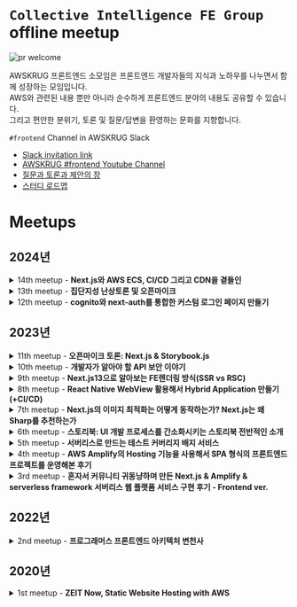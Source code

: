 # `Collective Intelligence FE Group` offline meetup

![pr welcome](https://img.shields.io/badge/issues-welcome-18ffff.svg)

AWSKRUG 프론트엔드 소모임은 프론트엔드 개발자들의 지식과 노하우를 나누면서 함께 성장하는 모임입니다.<br>
AWS와 관련된 내용 뿐만 아니라 순수하게 프론트엔드 분야의 내용도 공유할 수 있습니다.<br>
그리고 편안한 분위기, 토론 및 질문/답변을 환영하는 문화를 지향합니다.

`#frontend` Channel in AWSKRUG Slack

- [Slack invitation link](http://slack.awskr.org)
- [AWSKRUG #frontend Youtube Channel](https://www.youtube.com/watch?v=M6njEpzPicE&list=PLX2fs3661XpNfRSZ9TD_xyQdegvtNDsdw)
- [질문과 토론과 제안의 장](https://github.com/public-frontend-group/meetup/issues)
- [스터디 로드맵](https://github.com/orgs/public-frontend-group/projects/1)

# Meetups

## 2024년

<details>
  <summary>14th meetup - <b>Next.js와 AWS ECS, CI/CD 그리고 CDN을 곁들인</b></summary>

  ### `14th meetup`
  - **주최**
    - [2024년 05월 29일 / 무신사](https://www.meetup.com/ko-KR/awskrug/events/301011378/)
  - **주제**
    - 발표
      - [`안건환@CJ올리브영`](https://www.meetup.com/ko-KR/awskrug/members/222503499/)님 - [**Next.js와 AWS ECS, CI/CD 그리고 CDN을 곁들인**](https://docs.google.com/presentation/d/1-7N_Ryb2HvQuz9VUT1OYOVouOEYzuuhgAR8zZR1bgSs/edit?usp=sharing)


  &nbsp;&nbsp;&nbsp;&nbsp;&nbsp;&nbsp;&nbsp;&nbsp;
  <img src="https://secure.meetupstatic.com/photos/event/c/a/5/7/highres_521391799.jpeg" width="350"/>
  <img src="https://secure.meetupstatic.com/photos/event/c/a/5/e/highres_521391806.jpeg" width="350"/>
  <br>
  &nbsp;&nbsp;&nbsp;&nbsp;&nbsp;&nbsp;&nbsp;&nbsp;
  <img src="https://secure.meetupstatic.com/photos/event/c/a/5/9/highres_521391801.jpeg" width="350"/>
  <img src="https://secure.meetupstatic.com/photos/event/c/a/5/a/highres_521391802.jpeg" width="350"/>
  <br>
  &nbsp;&nbsp;&nbsp;&nbsp;&nbsp;&nbsp;&nbsp;&nbsp;
  <img src="https://secure.meetupstatic.com/photos/event/c/a/5/b/highres_521391803.jpeg" width="350"/>
  <img src="https://secure.meetupstatic.com/photos/event/c/a/5/d/highres_521391805.jpeg" width="350"/>
</details>

<details>
  <summary>13th meetup - <b>집단지성 난상토론 및 오픈마이크</b></summary>

  ### `13th meetup`
  - **주최**
    - [2024년 02월 14일 / 무신사](https://www.meetup.com/ko-KR/awskrug/events/298730864/)
  - **주제**
    - **집단지성 난상토론 및 오픈마이크**
      - [토론 기록](https://docs.google.com/presentation/d/1KvvskmF13LZ9t-8pD280KoJImR_PXLIcJJtAvX3lgFY)


  &nbsp;&nbsp;&nbsp;&nbsp;&nbsp;&nbsp;&nbsp;&nbsp;
  <img src="https://secure.meetupstatic.com/photos/event/8/c/a/e/highres_519156014.jpeg" width="350"/>
  <img src="https://secure.meetupstatic.com/photos/event/8/c/a/f/highres_519156015.jpeg" width="350"/>
  <br>
  &nbsp;&nbsp;&nbsp;&nbsp;&nbsp;&nbsp;&nbsp;&nbsp;
  <img src="https://secure.meetupstatic.com/photos/event/8/c/b/0/highres_519156016.jpeg" width="350"/>
  <img src="https://secure.meetupstatic.com/photos/event/8/c/b/1/highres_519156017.jpeg" width="350"/>
  <br>
  &nbsp;&nbsp;&nbsp;&nbsp;&nbsp;&nbsp;&nbsp;&nbsp;
  <img src="https://secure.meetupstatic.com/photos/event/8/c/b/2/highres_519156018.jpeg" width="350"/>
</details>

<details>
  <summary>12th meetup - <b>cognito와 next-auth를 통합한 커스텀 로그인 페이지 만들기</b></summary>

  ### `12th meetup`
  - **주최**
    - [2024년 01월 03일 / 무신사](https://www.meetup.com/ko-KR/awskrug/events/298106517/)
  - **주제**
    - 발표
      - [`최지연`](https://www.meetup.com/members/390478412)님 - **cognito와 next-auth를 통합한 커스텀 로그인 페이지 만들기**
        - [PPTX](./keynotes/AWSKRUG-Frontend-240103-NextAuth_With_Cognito.pdf)
        - [YouTube](https://www.youtube.com/watch?v=1pbB_y72YoU)


  &nbsp;&nbsp;&nbsp;&nbsp;&nbsp;&nbsp;&nbsp;&nbsp;
  <img src="https://secure.meetupstatic.com/photos/event/2/b/9/9/highres_518291161.jpeg" width="350"/>
  <img src="https://secure.meetupstatic.com/photos/event/2/b/9/c/highres_518291164.jpeg" width="350"/>
  <br>
  &nbsp;&nbsp;&nbsp;&nbsp;&nbsp;&nbsp;&nbsp;&nbsp;
  <img src="https://secure.meetupstatic.com/photos/event/2/b/9/a/highres_518291162.jpeg" width="350"/>
  <img src="https://secure.meetupstatic.com/photos/event/2/b/9/d/highres_518291165.jpeg" width="350"/>
</details>

## 2023년 

<details>
  <summary>11th meetup - <b>오픈마이크 토론: Next.js & Storybook.js</b></summary>

  ### `11th meetup`
  - **주최**
    - [2023년 11월 08일 / 무신사](https://www.meetup.com/ko-KR/awskrug/events/297110060/)
  - **주제**
    - **오픈마이크 토론: Next.js & Storybook.js**
      - [토론 기록](https://docs.google.com/presentation/d/1A666J9oITbC8oMhJ5kv5yLkjhzfcu21gl9R2S33qHeI/edit#slide=id.g2603dc58b58_0_5)


  &nbsp;&nbsp;&nbsp;&nbsp;&nbsp;&nbsp;&nbsp;&nbsp;
  <img src="https://secure.meetupstatic.com/photos/event/6/c/2/f/highres_517167695.jpeg" width="350"/>
  <img src="https://secure.meetupstatic.com/photos/event/6/c/2/b/highres_517167691.jpeg" width="350"/>
  <br>
  &nbsp;&nbsp;&nbsp;&nbsp;&nbsp;&nbsp;&nbsp;&nbsp;
  <img src="https://secure.meetupstatic.com/photos/event/6/c/2/6/highres_517167686.jpeg" width="350"/>
  <img src="https://secure.meetupstatic.com/photos/event/6/c/2/1/highres_517167681.jpeg" width="350"/>
</details>

<details>
  <summary>10th meetup - <b>개발자가 알아야 할 API 보안 이야기</b></summary>

  ### `10th meetup`
  - **주최**
    - [2023년 09월 06일 / 당근마켓](https://www.meetup.com/ko-KR/awskrug/events/295755827/)
  - **주제**
    - 발표
      - [`이지영 (이지영)`]()님 - **개발자가 알아야 할 API 보안 이야기**
        - [PPTX](./keynotes/AWSKRUG-Frontend-230906-apisecurity.pptx)
        - [YouTube](https://youtu.be/_B2Cw2dWvMs)


  &nbsp;&nbsp;&nbsp;&nbsp;&nbsp;&nbsp;&nbsp;&nbsp;
  <img src="https://secure.meetupstatic.com/photos/event/d/a/7/b/highres_515695931.jpeg" width="350"/>
  <img src="https://secure.meetupstatic.com/photos/event/d/a/7/e/highres_515695934.jpeg" width="350"/>
  <br>
  &nbsp;&nbsp;&nbsp;&nbsp;&nbsp;&nbsp;&nbsp;&nbsp;
  <img src="https://secure.meetupstatic.com/photos/event/d/a/8/0/highres_515695936.jpeg" width="350"/>
  <img src="https://secure.meetupstatic.com/photos/event/d/a/8/2/highres_515695938.jpeg" width="350"/>
  &nbsp;&nbsp;&nbsp;&nbsp;&nbsp;&nbsp;&nbsp;&nbsp;
  <img src="https://secure.meetupstatic.com/photos/event/d/a/8/3/highres_515695939.jpeg" width="350"/>
</details>

<details>
  <summary>9th meetup - <b>Next.js13으로 알아보는 FE렌더링 방식(SSR vs RSC)</b></summary>

  ### `9th meetup`
  - **주최**
    - [2023년 08월 09일 / 당근마켓](https://www.meetup.com/ko-KR/awskrug/events/294944079/)
  - **주제**
    - 발표
      - [`윤해수 (Harry)`](https://github.com/haesoo-y/)님 - **Next.js13으로 알아보는 FE렌더링 방식(SSR vs RSC)**
        - [PDF](./keynotes/AWSKRUG-Frontend-230809-SSRvsRSC.pdf)
        - [YouTube](https://www.youtube.com/watch?v=qqhtdTV7Kqk)
        - [Github Code](https://github.com/haesoo-y/study-nextjs)
        - [Blog Post](https://haesoo9410.tistory.com/404)


  &nbsp;&nbsp;&nbsp;&nbsp;&nbsp;&nbsp;&nbsp;&nbsp;
  <img src="https://secure.meetupstatic.com/photos/event/7/8/1/4/highres_515010740.webp" width="350"/>
  <img src="https://secure.meetupstatic.com/photos/event/7/8/1/b/highres_515010747.webp" width="350"/>
  <br>
  &nbsp;&nbsp;&nbsp;&nbsp;&nbsp;&nbsp;&nbsp;&nbsp;
  <img src="https://secure.meetupstatic.com/photos/event/7/8/1/6/highres_515010742.webp" width="350"/>
  <img src="https://secure.meetupstatic.com/photos/event/7/8/1/5/highres_515010741.webp" width="350"/>
</details>

<details>
  <summary>8th meetup - <b>React Native WebView 활용해서 Hybrid Application 만들기 (+CI/CD)</b></summary>

  ### `8th meetup`
  - **주최**
    - [2023년 07월 12일 / 당근마켓](https://www.meetup.com/ko-KR/awskrug/events/294453954/)
  - **주제**
    - 발표
      - [`윤창현 (Changhyeon Yoon)`](https://linkedin.com/in/yooniversedev)님 - **React Native WebView 활용해서 Hybrid Application 만들기 (+CI/CD)**
        - [PDF](./keynotes/AWSKRUG-Frontend-230712-Changhyeon_Yoon.pdf)
        - [PPTX](./keynotes/AWSKRUG-Frontend-230712-Changhyeon_Yoon.pptx)
        - [YouTube](https://www.youtube.com/watch?v=Ecg52wAlYus)


  &nbsp;&nbsp;&nbsp;&nbsp;&nbsp;&nbsp;&nbsp;&nbsp;
  <img src="https://secure.meetupstatic.com/photos/event/8/8/1/c/highres_514354844.jpeg" width="350"/>
  <img src="https://secure.meetupstatic.com/photos/event/8/6/6/d/highres_514354413.webp" width="350"/>
  <br>
  &nbsp;&nbsp;&nbsp;&nbsp;&nbsp;&nbsp;&nbsp;&nbsp;
  <img src="https://secure.meetupstatic.com/photos/event/8/8/1/b/highres_514354843.webp" width="350"/>
  <img src="https://secure.meetupstatic.com/photos/event/8/8/2/d/highres_514354861.webp" width="350"/>
</details>

<details>
  <summary>7th meetup - <b>Next.js의 이미지 최적화는 어떻게 동작하는가? Next.js는 왜 Sharp를 추천하는가</b></summary>

  ### `7th meetup`
  - **주최**
    - [2023년 05월 10일 / 프로그래머스](https://www.meetup.com/ko-KR/awskrug/events/292866390/)
  - **주제**
    - 발표
      - [`안건환 (conan.the.developer@CJ올리브영)`](https://www.meetup.com/ko-KR/awskrug/members/222503499/profile/)님 - **Next.js의 이미지 최적화는 어떻게 동작하는가? Next.js는 왜 Sharp를 추천하는가**
        - [Google Slide](https://docs.google.com/presentation/d/12kpH3kBcj691NH0Z05Yj0Wa--JjMUTDaprf-R_7gN2g/edit?usp=sharing)
        - [YouTube](https://www.youtube.com/watch?v=Ino03JPppU4)



  &nbsp;&nbsp;&nbsp;&nbsp;&nbsp;&nbsp;&nbsp;&nbsp;
  <img src="https://secure.meetupstatic.com/photos/event/5/1/f/3/highres_512780979.webp" width="350"/>
  <img src="https://secure.meetupstatic.com/photos/event/5/1/f/4/highres_512780980.webp" width="350"/>
  <br>
  &nbsp;&nbsp;&nbsp;&nbsp;&nbsp;&nbsp;&nbsp;&nbsp;
  <img src="https://secure.meetupstatic.com/photos/event/5/1/f/6/highres_512780982.webp" width="350"/>
  <img src="https://secure.meetupstatic.com/photos/event/5/1/f/7/highres_512780983.webp" width="350"/>
  <br>
  &nbsp;&nbsp;&nbsp;&nbsp;&nbsp;&nbsp;&nbsp;&nbsp;
  <img src="https://secure.meetupstatic.com/photos/event/5/1/f/9/highres_512780985.webp" width="350"/>
</details>

<details>
  <summary>6th meetup - <b>스토리북: UI 개발 프로세스를 간소화시키는 스토리북 전반적인 소개</b></summary>

  ### `6th meetup`
  - **주최**
    - [2023년 04월 05일 / 프로그래머스](https://www.meetup.com/ko-KR/awskrug/events/292358230/)
  - **주제**
    - 발표
      - [`Florian Ludot (Florian Ludot)`](https://florianldt.com/)님 - **스토리북: UI 개발 프로세스를 간소화시키는 스토리북 전반적인 소개**
        - [Google Slide](https://docs.google.com/presentation/d/1t3Hcpeo_DfmhtbEs1JKas-tOlagahEpp)
        - [YouTube](https://www.youtube.com/watch?v=MFhzwwcmWj0)


  &nbsp;&nbsp;&nbsp;&nbsp;&nbsp;&nbsp;&nbsp;&nbsp;
  <img src="https://secure.meetupstatic.com/photos/event/b/4/4/d/highres_511846157.webp" width="350"/>
  <img src="https://secure.meetupstatic.com/photos/event/b/8/6/2/highres_511847202.webp" width="350"/>
  <br>
  &nbsp;&nbsp;&nbsp;&nbsp;&nbsp;&nbsp;&nbsp;&nbsp;
  <img src="https://secure.meetupstatic.com/photos/event/b/8/6/0/highres_511847200.webp" width="350"/>
  <img src="https://secure.meetupstatic.com/photos/event/b/4/4/f/highres_511846159.webp" width="350"/>
</details>

<details>
  <summary>5th meetup - <b>서버리스로 만드는 테스트 커버리지 배지 서비스</b></summary>

  ### `5th meetup`
  - **주최**
    - [2023년 03월 08일 / 프로그래머스](https://www.meetup.com/ko-KR/awskrug/events/291635141/)
  - **주제**
    - 발표
      - [`박성천 (Park Sungchun)`](https://www.meetup.com/ko-KR/awskrug/members/379333254/profile)님 - **서버리스로 만드는 테스트 커버리지 배지 서비스**
        - **발표 코드**: https://gitlab.com/new.sungchuni/coverages
        - [PDF](./keynotes/AWSKRUG-Frontend-230308-serverless_test_coverage_badge_service.pdf)
        - [YouTube](https://www.youtube.com/watch?v=xi9_uJ1no0c)


  &nbsp;&nbsp;&nbsp;&nbsp;&nbsp;&nbsp;&nbsp;&nbsp;
  <img src="https://secure.meetupstatic.com/photos/event/8/0/d/1/highres_511172977.webp?w=1920" width="350"/>
</details>

<details>
  <summary>4th meetup - <b>AWS Amplify의 Hosting 기능을 사용해서 SPA 형식의 프론트엔드 프로젝트를 운영해본 후기</b></summary>

  ### `4th meetup`
  - **주최**
    - [2023년 02월 01일 / 프로그래머스](https://www.meetup.com/ko-KR/awskrug/events/291017042)
  - **주제**
    - Lightening Talk
      - 김영익님 - 구디모임 소개, 라이트닝토크 사은품 증정
      - 박찬민님 - '이런 리더/동료/팀원과 일하고 싶다'에 대한 토론 & '코드리뷰에서 무엇을 신경쓰는가'에 대한 토론
    - 발표
      - [`박찬민(pcm)`](https://www.meetup.com/ko-KR/awskrug/members/224099023/profile)님 - **AWS Amplify의 Hosting 기능을 사용해서 SPA 형식의 프론트엔드 프로젝트를 운영해본 후기**
        - [Slideshare](https://www.slideshare.net/ChanMinPark12/spa-aws-amplify-hosting)
        - [YouTube](https://www.youtube.com/watch?v=fluvNA2gTlo)


  &nbsp;&nbsp;&nbsp;&nbsp;&nbsp;&nbsp;&nbsp;&nbsp;
  <img src="https://secure.meetupstatic.com/photos/event/1/9/f/e/highres_510306654.webp?w=1920" width="350"/>
  <img src="https://secure.meetupstatic.com/photos/event/1/9/f/c/highres_510306652.webp?w=1920" width="350"/>
  <br>
  &nbsp;&nbsp;&nbsp;&nbsp;&nbsp;&nbsp;&nbsp;&nbsp;
  <img src="https://secure.meetupstatic.com/photos/event/1/a/0/c/highres_510306668.webp?w=1920" width="350"/>
  <img src="https://secure.meetupstatic.com/photos/event/1/a/0/b/highres_510306667.webp?w=1920" width="350"/>
</details>

<details>
  <summary>3rd meetup - <b>혼자서 커뮤니티 귀동냥하며 만든 Next.js & Amplify & serverless framework 서버리스 웹 플랫폼 서비스 구현 후기 - Frontend ver.</b></summary>

  ### `3rd meetup`
  - **주최**
    - [2023년 01월 04일 / 프로그래머스](https://www.meetup.com/ko-KR/awskrug/events/290439212/)
  - **주제**
    - Lightening Talk
      - 김태웅님 - 판교모임/자격증모임 소개
      - 최진영님 - AWS serverless 아키텍쳐 소개
      - 박찬민님 - "웹에서 사용자가 입력 못하는 값도 \<input\>으로 보여줄까?" 에 대한 토론
      - 성기동님 - DND 소개
    - 발표
      - [`박태성(geoseong)`](https://www.meetup.com/ko-KR/awskrug/members/184515293/profile/)님 - **혼자서 커뮤니티 귀동냥하며 만든 Next.js & Amplify & serverless framework 서버리스 웹 플랫폼 서비스 구현 후기 - Frontend ver.**
        - [Slideshare](https://www.slideshare.net/TaeSeongPark2/nextjs-amplify-serverless-framework-frontend-ver)
        - [YouTube](https://www.youtube.com/watch?v=6XVGbX4Xm4Q)


  &nbsp;&nbsp;&nbsp;&nbsp;&nbsp;&nbsp;&nbsp;&nbsp;
  <img src="https://secure.meetupstatic.com/photos/event/1/6/b/6/highres_509645814.webp?w=1920" width="350"/>
  <img src="https://secure.meetupstatic.com/photos/event/1/6/a/1/highres_509645793.webp?w=1920" width="350"/>
  <br>
  &nbsp;&nbsp;&nbsp;&nbsp;&nbsp;&nbsp;&nbsp;&nbsp;
  <img src="https://secure.meetupstatic.com/photos/event/1/6/b/8/highres_509645816.webp?w=1920" width="350"/>
  <img src="https://secure.meetupstatic.com/photos/event/1/6/b/e/highres_509645822.webp?w=1920" width="350"/>
  <br>
  &nbsp;&nbsp;&nbsp;&nbsp;&nbsp;&nbsp;&nbsp;&nbsp;
  <img src="https://secure.meetupstatic.com/photos/event/1/6/b/b/highres_509645819.webp?w=1920" width="350"/>
</details>

## 2022년

<details>
  <summary>2nd meetup - <b>프로그래머스 프론트엔드 아키텍처 변천사</b></summary>

  ### `2nd meetup`
  - **주최**
    - [2022년 12월 07일 / 프로그래머스](https://www.meetup.com/ko-KR/awskrug/events/289852920/)
  - **주제**
    - Lightening Talk
      - 오거나이저 소개, 모임운영방식 공유, 참가자 적극적인 토론 독려
    - 발표
      - [`김은수(Eunsu Kim)`](https://www.meetup.com/ko-KR/awskrug/members/370869556/profile/)님 - **프로그래머스 프론트엔드 아키텍처 변천사: 좋은 개발 경험을 찾아서**
        - [Slideshare](https://www.slideshare.net/PeterEunsuKim/ss-254807863)
        - [YouTube](https://www.youtube.com/watch?v=M6njEpzPicE)


  &nbsp;&nbsp;&nbsp;&nbsp;&nbsp;&nbsp;&nbsp;&nbsp;
  <img src="https://secure.meetupstatic.com/photos/event/c/b/e/c/highres_509092204.webp?w=1920" width="350"/>
  <img src="https://secure.meetupstatic.com/photos/event/c/b/f/2/highres_509092210.webp?w=1920" width="350"/>
  <br>
  &nbsp;&nbsp;&nbsp;&nbsp;&nbsp;&nbsp;&nbsp;&nbsp;
  <img src="https://secure.meetupstatic.com/photos/event/c/b/e/b/highres_509092203.webp?w=1920" width="350"/>
  <img src="https://secure.meetupstatic.com/photos/event/9/f/b/e/highres_509080894.webp?w=1920" width="350"/>
  <br>
  &nbsp;&nbsp;&nbsp;&nbsp;&nbsp;&nbsp;&nbsp;&nbsp;
  <img src="https://secure.meetupstatic.com/photos/event/c/b/e/e/highres_509092206.webp?w=1920" width="350"/>
</details>

## 2020년
<details>
  <summary>1st meetup - <b>ZEIT Now, Static Website Hosting with AWS</b></summary>

  ### `1st meetup`
  - **주최**
    - [2020년 02월 10일 / AWS(12F, GS Tower)](https://www.meetup.com/ko-KR/awskrug/events/268417809/)
  - **주제**
    - 오리엔테이션
    - Lightening Talk
      - [`길병찬`]님 - ZEIT Now
    - 발표
      - [`박찬민(pcm)`](https://www.meetup.com/ko-KR/awskrug/members/224099023/profile)님 - [Static Website Hosting with AWS](https://www.slideshare.net/ChanMinPark12/static-website-hosting-with-aws-frontend-meetup)


  &nbsp;&nbsp;&nbsp;&nbsp;&nbsp;&nbsp;&nbsp;&nbsp;
  <img src="https://secure.meetupstatic.com/photos/event/4/7/4/9/highres_488958249.webp?w=350" width="350"/>
  <img src="https://secure.meetupstatic.com/photos/event/4/7/6/8/highres_488958280.webp?w=350" width="350"/>
  <br>
  &nbsp;&nbsp;&nbsp;&nbsp;&nbsp;&nbsp;&nbsp;&nbsp;
  <img src="https://secure.meetupstatic.com/photos/event/4/7/6/e/highres_488958286.webp?w=350" width="350"/>
  <img src="https://secure.meetupstatic.com/photos/event/4/7/6/f/highres_488958287.webp?w=350" width="350"/>
  <br>
  &nbsp;&nbsp;&nbsp;&nbsp;&nbsp;&nbsp;&nbsp;&nbsp;
  <img src="https://secure.meetupstatic.com/photos/event/4/7/6/c/highres_488958284.webp?w=350" width="350"/>
  <img src="https://secure.meetupstatic.com/photos/event/4/7/6/d/highres_488958285.webp?w=350" width="350"/>
</details>
